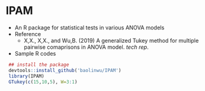 # IPAM
 - An R package for statistical tests in various ANOVA models
 - Reference
    - X,X., X,X., and Wu,B. (2019) A generalized Tukey method for multiple pairwise comaprisons in ANOVA model. *tech rep*.
 - Sample R codes
```R
 ## install the package
 devtools::install_github('baolinwu/IPAM')
 library(IPAM)
 GTukey(c(15,10,5), W=3:1)
```
